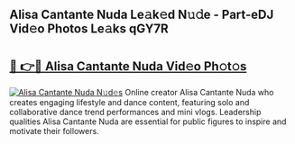 ## Alisa Cantante Nuda Le𝚊k𝚎d N𝚞𝚍e - Part-eDJ Vid𝚎o Photos Le𝚊ks qGY7R

# <h2><a href="http://fbbhdts.evod.top/?m=Alisa+Cantante+Nuda">🔗 👉🔴 Alisa Cantante Nuda Vid𝚎o Ph𝚘t𝚘s</a></h2>

[![Alisa Cantante Nuda N𝚞d𝚎s](https://i.imgur.com/8V9OHl7.gif)](http://fbbhdts.evod.top/?m=Alisa+Cantante+Nuda)
Online creator Alisa Cantante Nuda who creates engaging lifestyle and dance content, featuring solo and collaborative dance trend performances and mini vlogs. Leadership qualities Alisa Cantante Nuda are essential for public figures to inspire and motivate their followers. 
